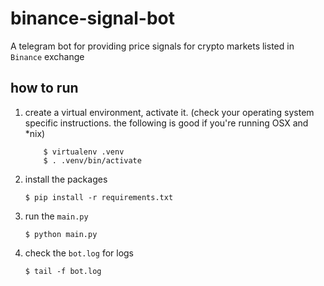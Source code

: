 # binance-signal-bot
A telegram bot for providing price signals for crypto markets listed in  `Binance` exchange

## how to run

1. create a virtual environment, activate it. (check your operating system specific instructions. the following is good if you're running OSX and *nix)

    ```
        $ virtualenv .venv
        $ . .venv/bin/activate
    ```

2. install the packages

    `$ pip install -r requirements.txt`

3. run the `main.py`

    `$ python main.py`

4. check the `bot.log` for logs

    `$ tail -f bot.log`
